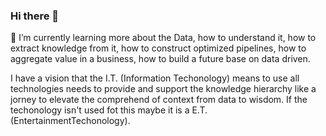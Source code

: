 ### Hi there 👋

🌱 I’m currently learning more about the Data, how to understand it, how to extract knowledge from it, how to construct optimized pipelines, how to aggregate value in a business, how to build a future base on data driven.

I have a vision that the I.T. (Information Techonology) means to use all technologies needs to provide and support the 
knowledge hierarchy like a jorney to elevate the comprehend of context from data to wisdom. If the techonology isn't used fot this maybe it is a E.T. (EntertainmentTechonology).

<!--
**fkfouri/fkfouri** is a ✨ _special_ ✨ repository because its `README.md` (this file) appears on your GitHub profile.

Here are some ideas to get you started:

- 🔭 I’m currently working on ...
- 🌱 I’m currently learning ...
- 👯 I’m looking to collaborate on ...
- 🤔 I’m looking for help with ...
- 💬 Ask me about ...
- 📫 How to reach me: ...
- 😄 Pronouns: ...
- ⚡ Fun fact: ...
-->
